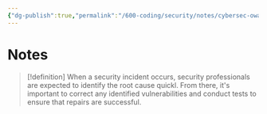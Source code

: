```yaml
---
{"dg-publish":true,"permalink":"/600-coding/security/notes/cybersec-owasp-fix-security-issues-correctly/","tags":["CyberSecurity"]}
---
```



# Notes
> [!definition] 
> When a security incident occurs, security professionals are expected to identify the root cause quickl. From there, it's important to correct any identified vulnerabilities and conduct tests to ensure that repairs are successful. 



